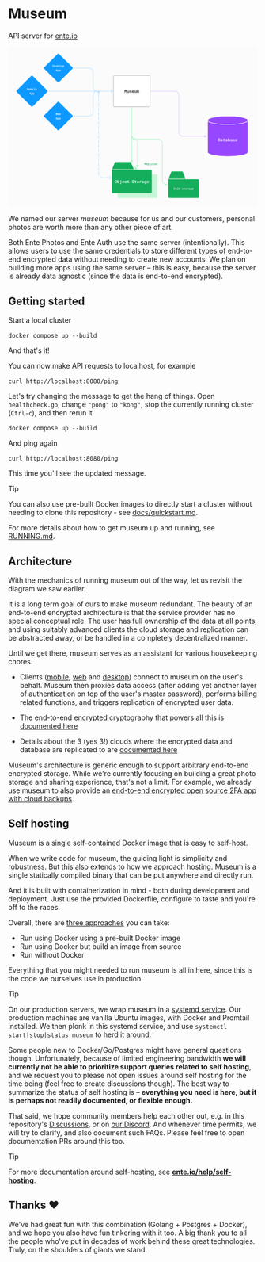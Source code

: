 # Museum

API server for [ente.io](https://ente.io)

![Museum's role in Ente's architecture](scripts/images/museum.png)

We named our server _museum_ because for us and our customers, personal photos
are worth more than any other piece of art.

Both Ente Photos and Ente Auth use the same server (intentionally). This allows
users to use the same credentials to store different types of end-to-end
encrypted data without needing to create new accounts. We plan on building more
apps using the same server – this is easy, because the server is already data
agnostic (since the data is end-to-end encrypted).

## Getting started

Start a local cluster

    docker compose up --build

And that's it!

You can now make API requests to localhost, for example

    curl http://localhost:8080/ping

Let's try changing the message to get the hang of things. Open `healthcheck.go`,
change `"pong"` to `"kong"`, stop the currently running cluster (`Ctrl-c`), and
then rerun it

    docker compose up --build

And ping again

    curl http://localhost:8080/ping

This time you'll see the updated message.

> [!TIP]
>
> You can also use pre-built Docker images to directly start a cluster without
> needing to clone this repository - see
> [docs/quickstart.md](docs/quickstart.md).

For more details about how to get museum up and running, see
[RUNNING.md](RUNNING.md).

## Architecture

With the mechanics of running museum out of the way, let us revisit the diagram
we saw earlier.

It is a long term goal of ours to make museum redundant. The beauty of an
end-to-end encrypted architecture is that the service provider has no special
conceptual role. The user has full ownership of the data at all points, and
using suitably advanced clients the cloud storage and replication can be
abstracted away, or be handled in a completely decentralized manner.

Until we get there, museum serves as an assistant for various housekeeping
chores.

* Clients ([mobile](../mobile), [web](../web) and [desktop](../desktop)) connect
  to museum on the user's behalf. Museum then proxies data access (after adding
  yet another layer of authentication on top of the user's master password),
  performs billing related functions, and triggers replication of encrypted user
  data.

* The end-to-end encrypted cryptography that powers all this is [documented
  here](https://ente.io/architecture)

* Details about the 3 (yes 3!) clouds where the encrypted data and database are
  replicated to are [documented here](https://ente.io/reliability)

Museum's architecture is generic enough to support arbitrary end-to-end
encrypted storage. While we're currently focusing on building a great photo
storage and sharing experience, that's not a limit. For example, we already use
museum to also provide an [end-to-end encrypted open source 2FA app with cloud
backups](../auth).

## Self hosting

Museum is a single self-contained Docker image that is easy to self-host.

When we write code for museum, the guiding light is simplicity and robustness.
But this also extends to how we approach hosting. Museum is a single statically
compiled binary that can be put anywhere and directly run.

And it is built with containerization in mind - both during development and
deployment. Just use the provided Dockerfile, configure to taste and you're off
to the races.

Overall, there are [three approaches](RUNNING.md) you can take:

* Run using Docker using a pre-built Docker image
* Run using Docker but build an image from source
* Run without Docker

Everything that you might needed to run museum is all in here, since this is the
code we ourselves use in production.

> [!TIP]
>
> On our production servers, we wrap museum in a [systemd
> service](scripts/deploy/museum.service). Our production machines are vanilla
> Ubuntu images, with Docker and Promtail installed. We then plonk in this
> systemd service, and use `systemctl start|stop|status museum` to herd it
> around.

Some people new to Docker/Go/Postgres might have general questions though.
Unfortunately, because of limited engineering bandwidth **we will currently not
be able to prioritize support queries related to self hosting**, and we request
you to please not open issues around self hosting for the time being (feel free
to create discussions though). The best way to summarize the status of self
hosting is – **everything you need is here, but it is perhaps not readily
documented, or flexible enough.**

That said, we hope community members help each other out, e.g. in this
repository's [Discussions](https://github.com/ente-io/ente/discussions), or on
[our Discord](https://discord.gg/z2YVKkycX3). And whenever time permits, we will
try to clarify, and also document such FAQs. Please feel free to open
documentation PRs around this too.

> [!TIP]
>
> For more documentation around self-hosting, see
> **[ente.io/help/self-hosting](https://ente.io/help/self-hosting)**.

## Thanks ❤️

We've had great fun with this combination (Golang + Postgres + Docker), and we
hope you also have fun tinkering with it too. A big thank you to all the people
who've put in decades of work behind these great technologies. Truly, on the
shoulders of giants we stand.
